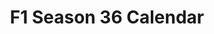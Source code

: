 ---
layout: calendar
title: F1 Season 36 Calendar
category: f1
permalink: /f1/s36/calendar
menu_title: F1 S36 Calendar
menu_icon: /assets/site-img/f1-48x48.png
menu_hide: true
menu_order: 4
calendars:
    - { name: 'S35 PC F1 Calendar', images: ['/assets/site-img/PSGL-S35-Calendar-PC-F1.png', '/assets/site-img/PSGL-S35-Calendar-PC-F1-2.png', '/assets/site-img/PSGL-S35-Calendar-PC-F1-3.png'], width: 1920, height: 1080 }
    - { name: 'S36 Regular Calendar PS & PC', images: ['/assets/site-img/PSGL-S36-Calendar-Regular2.png'], width: 2160, height: 1132 }
---